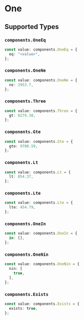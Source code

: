 # One


## Supported Types

### `components.OneEq`

```typescript
const value: components.OneEq = {
  eq: "<value>",
};
```

### `components.OneNe`

```typescript
const value: components.OneNe = {
  ne: 2953.7,
};
```

### `components.Three`

```typescript
const value: components.Three = {
  gt: 8279.38,
};
```

### `components.Gte`

```typescript
const value: components.Gte = {
  gte: 9700.59,
};
```

### `components.Lt`

```typescript
const value: components.Lt = {
  lt: 854.37,
};
```

### `components.Lte`

```typescript
const value: components.Lte = {
  lte: 454.79,
};
```

### `components.OneIn`

```typescript
const value: components.OneIn = {
  in: [],
};
```

### `components.OneNin`

```typescript
const value: components.OneNin = {
  nin: [
    true,
  ],
};
```

### `components.Exists`

```typescript
const value: components.Exists = {
  exists: true,
};
```

